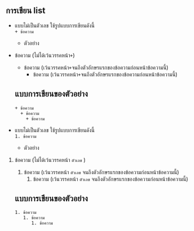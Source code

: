 ## การเขียน list
  + แบบไม่เป็นตัวเลข ใช้รูปแบบการเขียนดังนี้ <br>
    ```+ ข้อความ```
    + ตัวอย่าง <br>
  + ข้อความ (ไม่ได้เว้นวรรคหน้า```+```)
    + ข้อความ (เว้นวรรคหน้า```+```จนถึงตัวอักษรแรกของข้อความก่อนหน้าข้อความนี้)
      + ข้อความ (เว้นวรรคหน้า```+```จนถึงตัวอักษรแรกของข้อความก่อนหน้าข้อความนี้)
   
  
     แบบการเขียนของตัวอย่าง
     ---
     ```
     + ข้อความ 
       + ข้อความ 
         + ข้อความ
     ```

   + แบบไม่เป็นตัวเลข ใช้รูปแบบการเขียนดังนี้ <br>
     ```1. ข้อความ```
     + ตัวอย่าง <br>
   1. ข้อความ (ไม่ได้เว้นวรรคหน้า ```ตัวเลข``` )
      1. ข้อความ (เว้นวรรคหน้า ```ตัวเลข``` จนถึงตัวอักษรแรกของข้อความก่อนหน้าข้อความนี้)
         1. ข้อความ (เว้นวรรคหน้า ```ตัวเลข``` จนถึงตัวอักษรแรกของข้อความก่อนหน้าข้อความนี้)
    

       แบบการเขียนของตัวอย่าง
       ---
       ```
       1. ข้อความ
          1. ข้อความ
             1. ข้อความ
       ```
          
  
  
